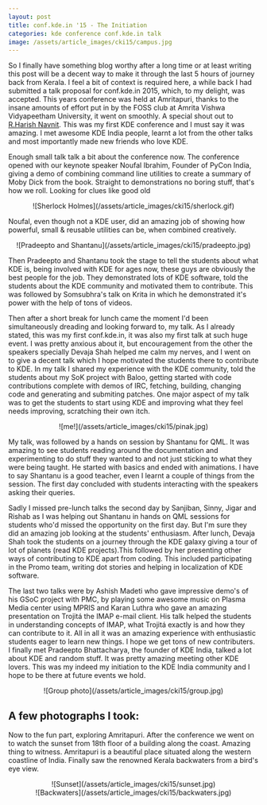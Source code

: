 ```yaml
---
layout: post
title: conf.kde.in '15 - The Initiation
categories: kde conference conf.kde.in talk
image: /assets/article_images/cki15/campus.jpg
---
```


So I finally have something blog worthy after a long time or at least writing this post will be a decent way to make it through the last 5 hours of journey back from Kerala. I feel a bit of context is required here, a while back I had submitted a talk proposal for conf.kde.in 2015, which, to my delight, was accepted. This years conference was held at Amritapuri, thanks to the insane amounts of effort put in by the FOSS club at Amrita Vishwa Vidyapeetham University, it went on smoothly. A special shout out to [R.Harish Navnit](https://harishnavnit.wordpress.com/author/harishnavnit). This was my first KDE conference and I must say it was amazing. I met awesome KDE India people, learnt a lot from the other talks and most importantly made new friends who love KDE.

Enough small talk talk a bit about the conference now. The conference opened with our keynote speaker Noufal Ibrahim, Founder of PyCon India, giving a demo of combining command line utilities to create a summary of Moby Dick from the book. Straight to demonstrations no boring stuff, that's how we roll. Looking for clues like good old
<center>![Sherlock Holmes](/assets/article_images/cki15/sherlock.gif)</center>

Noufal, even though not a KDE user, did an amazing job of showing how powerful, small & reusable utilities can be, when combined creatively.

<center>![Pradeepto and Shantanu](/assets/article_images/cki15/pradeepto.jpg) </center>

Then Pradeepto and Shantanu took the stage to tell the students about what KDE is, being involved with KDE for ages now, these guys are obviously the best people for the job. They demonstrated lots of KDE software, told the students about the KDE community and motivated them to contribute. This was followed by Somsubhra's talk on Krita in which he demonstrated it's power with the help of tons of videos.

Then after a short break for lunch came the moment I'd been simultaneously dreading and looking forward to, my talk. As I already stated, this was my first conf.kde.in, it was also my first talk at such huge event. I was pretty anxious about it, but encouragement from the other the speakers specially Devaja Shah helped me calm my nerves, and I went on to give a decent talk which I hope motivated the students there to contribute to KDE. In my talk I shared my experience with the KDE community, told the students about my SoK project with Baloo, getting started with code contributions complete with demos of IRC, fetching, building, changing code and generating and submiting patches. One major aspect of my talk was to get the students to start using KDE and improving what they feel needs improving, scratching their own itch.
<center>![me!](/assets/article_images/cki15/pinak.jpg) </center>


My talk, was followed by a hands on session by Shantanu for QML. It was amazing to see students reading around the documentation and experimenting to do stuff they wanted to and not just sticking to what they were being taught. He started with basics and ended with animations. I have to say Shantanu is a good teacher, even I learnt a couple of things from the session. The first day concluded with students interacting with the speakers asking their queries.

Sadly I missed pre-lunch talks the second day by Sanjiban, Sinny, Jigar and Rishab as I was helping out Shantanu in hands on QML sessions for students who'd missed the opportunity on the first day. But I'm sure they did an amazing job looking at the students' enthusiasm. After lunch, Devaja Shah took the students on a journey through the KDE galaxy giving a tour of lot of planets (read KDE projects).This followed by her presenting other ways of contributing to KDE apart from coding. This included participating in the Promo team, writing dot stories and helping in localization of KDE software.

The last two talks were by Ashish Madeti who gave impressive demo's of his GSoC project with PMC, by playing some awesome music on Plasma Media center using MPRIS and Karan Luthra who gave an amazing presentation on Trojitá the IMAP e-mail client. His talk helped the students in understanding concepts of IMAP, what Trojitá exactly is and how they can contribute to it. All in all it was an amazing experience with enthusiastic students eager to learn new things. I hope we get tons of new contributers. I finally met Pradeepto Bhattacharya, the founder of KDE India, talked a lot about KDE and random stuff. It was pretty amazing meeting other KDE lovers. This was my indeed my initiation to the KDE India community and I hope to be there at future events we hold.

<center>![Group photo](/assets/article_images/cki15/group.jpg) </center>


A few photographs I took:
------------------------
Now to the fun part, exploring Amritapuri. After the conference we went on to watch the sunset from 18th floor of a building along the coast. Amazing thing to witness.
Amritapuri is a beautiful place situated along the western coastline of India. Finally saw the renowned Kerala backwaters from a bird's eye view.

<center>![Sunset](/assets/article_images/cki15/sunset.jpg) </center>
<center>![Backwaters](/assets/article_images/cki15/backwaters.jpg) </center>
